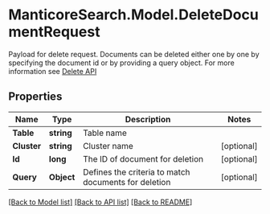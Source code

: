 # ManticoreSearch.Model.DeleteDocumentRequest
Payload for delete request. Documents can be deleted either one by one by specifying the document id or by providing a query object. For more information see  [Delete API](https://manual.manticoresearch.com/Deleting_documents) 

## Properties

Name | Type | Description | Notes
------------ | ------------- | ------------- | -------------
**Table** | **string** | Table name | 
**Cluster** | **string** | Cluster name | [optional] 
**Id** | **long** | The ID of document for deletion | [optional] 
**Query** | **Object** | Defines the criteria to match documents for deletion | [optional] 

[[Back to Model list]](../README.md#documentation-for-models) [[Back to API list]](../README.md#documentation-for-api-endpoints) [[Back to README]](../README.md)

